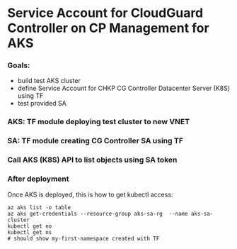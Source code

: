 # Service Account for CloudGuard Controller on CP Management for AKS

### Goals:
* build test AKS cluster
* define Service Account for CHKP CG Controller Datacenter Server (K8S) using TF
* test provided SA

### AKS: TF module deploying test cluster to new VNET



### SA: TF module creating CG Controller SA using TF

### Call AKS (K8S) API to list objects using SA token

### After deployment

Once AKS is deployed, this is how to get kubectl access:
```shell
az aks list -o table
az aks get-credentials --resource-group aks-sa-rg  --name aks-sa-cluster
kubectl get no
kubectl get ns
# should show my-first-namespace created with TF
```